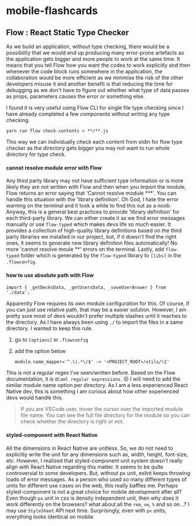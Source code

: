# mobile-flashcards

## Flow : React Static Type Checker

As we build an application, without type checking, there would be a possibility that we would end up producing many error-prone artefacts as the application gets bigger and more people to work at the same time. It means that you tell Flow how you want the codes to work explicitly and then whenever the code block runs somewhere in the application, the collaboration would be more efficient as we minimise the risk of the other developers misuse it and another benefit is that reducing the time for debugging as we don't have to figure out whether what type of data passes as props, parameters causes the error or something else.

I found it is very useful using Flow CLI for single file type checking since I have already completed a few components without writing any type checking.

    yarn run flow check-contents < **/**.js

This way we can individually check each content from stdin for flow type checker as the directory gets bigger you may not want to run whole directory for type check.

#### cannot resolve module error with Flow

Any third party library may not have sufficient type information or is more likely they are not written with Flow and then when you import the module, Flow returns an error saying that 'Cannot resolve module **\*'. You can handle this situation with the 'library definition'. Oh God, I hate the error warning on the terminal and it took a while to find this out as a noob. Anyway, this is a general best practices to provide 'library definition' for each third-party library. We can either create it as we find error messages manually or use `flow-typed` which makes devs life so much easier. It provides a collection of high-quality library definitions based on the third party libraries we installed in our project, but, if it doesn't find the right ones, it seems to generate new library definition files automatically! No more 'cannot resolve moule **' errors on the terminal. Lastly, add `flow-typed` folder which is generated by the `flow-typed` library to `[libs]` in the `.flowconfig`.

#### how to use absolute path with Flow

    import { _getDecksData, _getUsersData, _saveUserAnswer } from './data';

Apparently Flow requires its own module configuration for this. Of course, if you can just use relative path, that may be a easier solution. However, I am pretty sure most of devs wouldn't prefer multiple slashes until it reaches to the directory. As I have always been using `./` to import the files in a same directory. I wanted to keep this rule.

1.  go to `[options]` in `.flowconfig`

2.  add the option below

        module.name_mapper='^.\(.*\)$' -> '<PROJECT_ROOT>/utils/\1'

This is not a regular regex I've seen/written before.
Based on the Flow documentation, it is `OCaml regular expressions`. 😣
I will need to add the similar module name option per directory. As I am a less experienced React Native dev, this is something I am curious about how other experienced devs would handle this.

> If you are VSCode user, hover the cursor over the imported module file name. You can see the full file directory for the module so you can check whether the directory is right or not.

#### styled-component with React Native

All the dimensions in React Native are unitless. So, we do not need to explicitly write the unit for any dimensions such as, width, height, font-size, etc. However, I realized that styled-component unit system doesn't really align with React Native regarding this matter. It seems to be quite controversial to some developers. But, without px unit, eslint keeps throwing loads of error messages. As a person who used so many different types of units for different use cases on the web, this really baffles me. Perhaps styled-component is not a great choice for mobile development after all? Even though `px` unit in css is density independent unit, then why does it work differently on the browsers? what about all the `rem`, `vw`, `%` and so on...? I may use `StyleSheet` API next time. Surprisingly, even with `px` units, everything looks identical on mobile.
